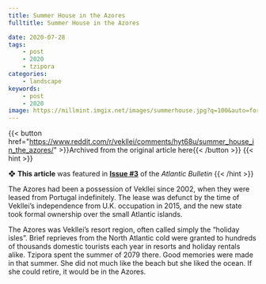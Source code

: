 ```yaml
---
title: Summer House in the Azores
fulltitle: Summer House in the Azores

date: 2020-07-28
tags:
    - post
    - 2020
    - tzipora
categories:
    - landscape
keywords:
    - post
    - 2020
image: https://millmint.imgix.net/images/summerhouse.jpg?q=100&auto=format
---
```

{{< button href="https://www.reddit.com/r/vekllei/comments/hyt68u/summer_house_in_the_azores/" >}}Archived from the original article here{{< /button >}}
{{< hint >}}

❖ **This article** was featured in [**Issue #3**](/newsdesk/bulletin/2020/3) of the *Atlantic Bulletin*
{{< /hint >}}

The Azores had been a possession of Vekllei since 2002, when they were leased from Portugal indefinitely. The lease was defunct by the time of Vekllei’s independence from U.K. occupation in 2015, and the new state took formal ownership over the small Atlantic islands.

The Azores was Vekllei’s resort region, often called simply the “holiday isles”. Brief reprieves from the North Atlantic cold were granted to hundreds of thousands domestic tourists each year in resorts and holiday rentals alike. Tzipora spent the summer of 2079 there. Good memories were made in that summer. She did not much like the beach but she liked the ocean. If she could retire, it would be in the Azores.

